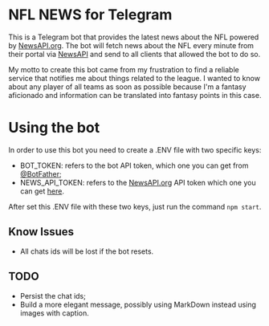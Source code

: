 # NFL NEWS for Telegram

This is a Telegram bot that provides the latest news about the NFL powered by [NewsAPI.org](https://newsapi.org).
The bot will fetch news about the NFL every minute from their portal via [NewsAPI](https://newsapi.org) and send to all
clients that allowed the bot to do so.

My motto to create this bot came from my frustration to find a reliable service that notifies me about things related to
the league. I wanted to know about any player of all teams as soon as possible because I'm a fantasy aficionado and
information can be translated into fantasy points in this case.

# Using the bot

In order to use this bot you need to create a .ENV file with two specific keys:

* BOT_TOKEN: refers to the bot API token, which one you can get from [@BotFather](https://telegram.me/botfather);
* NEWS_API_TOKEN: refers to the [NewsAPI.org](https://newsapi.org) API token which one you can get [here](https://newsapi.org/princing).

After set this .ENV file with these two keys, just run the command ```npm start```.

## Know Issues

* All chats ids will be lost if the bot resets.


## TODO

* Persist the chat ids;
* Build a more elegant message, possibly using MarkDown instead using images with caption.